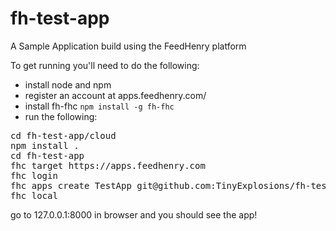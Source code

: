 fh-test-app
===========

A Sample Application build using the FeedHenry platform

To get running you'll need to do the following:

* install node and npm
* register an account at apps.feedhenry.com/
* install fh-fhc `npm install -g fh-fhc`
* run the following:
<pre>
cd fh-test-app/cloud
npm install .
cd fh-test-app
fhc target https://apps.feedhenry.com
fhc login <your-email-address> <your-password>
fhc apps create TestApp git@github.com:TinyExplosions/fh-test-app.git (keep note of the appid returned)
fhc local
</pre>

go to 127.0.0.1:8000 in browser and you should see the app!